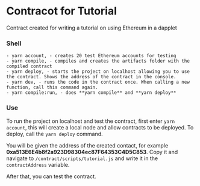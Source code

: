 # Contracot for Tutorial

Contract created for writing a tutorial on using Ethereum in a dapplet

### Shell

```shell
- yarn account, - creates 20 test Ethereum accounts for testing
- yarn compile, - compiles and creates the artifacts folder with the compiled contract
- yarn deploy, - starts the project on localhost allowing you to use the contract. Shows the address of the contract in the console.
- yarn dev, - runs the code in the contract once. When calling a new function, call this command again.
- yarn compile:run, - does **yarn compile** and **yarn deploy**
```

### Use
To run the project on localhost and test the contract, first enter `yarn account`, this will create a local node and allow contracts to be deployed. To deploy, call the `yarn deploy` command.

You will be given the address of the created contact, for example **0xa513E6E4b8f2a923D98304ec87F64353C4D5C853**. Copy it and navigate to `/contract/scripts/tutorial.js` and write it in the `contractAddress` variable. 

After that, you can test the contract.
